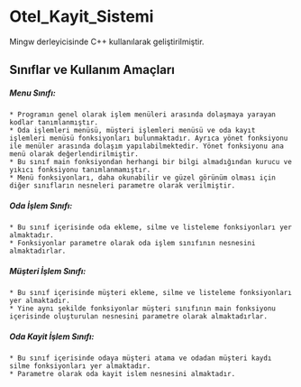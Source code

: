 # Otel_Kayit_Sistemi
Mingw derleyicisinde C++ kullanılarak geliştirilmiştir.

## Sınıflar ve Kullanım Amaçları

##### Menu Sınıfı:
    * Programın genel olarak işlem menüleri arasında dolaşmaya yarayan kodlar tanımlanmıştır.
    * Oda işlemleri menüsü, müşteri işlemleri menüsü ve oda kayıt işlemleri menüsü fonksiyonları bulunmaktadır. Ayrıca yönet fonksiyonu ile menüler arasında dolaşım yapılabilmektedir. Yönet fonksiyonu ana menü olarak değerlendirilmiştir.
    * Bu sınıf main fonksiyondan herhangi bir bilgi almadığından kurucu ve yıkıcı fonksiyonu tanımlanmamıştır.
    * Menü fonksiyonları, daha okunabilir ve güzel görünüm olması için diğer sınıfların nesneleri parametre olarak verilmiştir.


##### Oda İşlem Sınıfı:
    * Bu sınıf içerisinde oda ekleme, silme ve listeleme fonksiyonları yer almaktadır.
    * Fonksiyonlar parametre olarak oda işlem sınıfının nesnesini almaktadırlar.

##### Müşteri İşlem Sınıfı:
    * Bu sınıf içerisinde müşteri ekleme, silme ve listeleme fonksiyonları yer almaktadır.
    * Yine aynı şekilde fonksiyonlar müşteri sınıfının main fonksiyonu içerisinde oluşturulan nesnesini parametre olarak almaktadırlar.

##### Oda Kayit İşlem Sınıfı:
    * Bu sınıf içerisinde odaya müşteri atama ve odadan müşteri kaydı silme fonksiyonları yer almaktadır.
    * Parametre olarak oda kayit islem nesnesini almaktadır.

